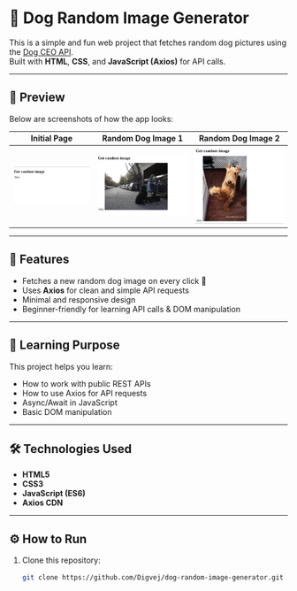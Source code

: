 # 🐶 Dog Random Image Generator

This is a simple and fun web project that fetches random dog pictures using the [Dog CEO API](https://dog.ceo/dog-api/).  
Built with **HTML**, **CSS**, and **JavaScript (Axios)** for API calls.

---

## 📸 Preview

Below are screenshots of how the app looks:

| Initial Page | Random Dog Image 1 | Random Dog Image 2 |
|---------------|-------------------|-------------------|
| ![Initial](Screenshot_dog_api0.png) | ![Dog1](Screenshot_dog_api1.png) | ![Dog2](Screenshot_dog_api2.png) |

---

## 🚀 Features
- Fetches a new random dog image on every click 🐾  
- Uses **Axios** for clean and simple API requests  
- Minimal and responsive design  
- Beginner-friendly for learning API calls & DOM manipulation  

---

## 🧠 Learning Purpose
This project helps you learn:
- How to work with public REST APIs  
- How to use Axios for API requests  
- Async/Await in JavaScript  
- Basic DOM manipulation  

---

## 🛠️ Technologies Used
- **HTML5**  
- **CSS3**  
- **JavaScript (ES6)**  
- **Axios CDN**

---

## ⚙️ How to Run

1. Clone this repository:
   ```bash
   git clone https://github.com/Digvej/dog-random-image-generator.git
